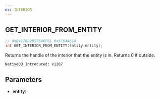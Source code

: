 ```yaml
---
ns: INTERIOR
---
```

## GET_INTERIOR_FROM_ENTITY

```c
// 0xB417689857646F61 0x5C644614
int GET_INTERIOR_FROM_ENTITY(Entity entity);
```

Returns the handle of the interior that the entity is in. Returns 0 if outside.

```
NativeDB Introduced: v1207
```

## Parameters
* **entity**:
